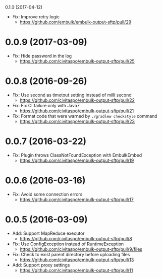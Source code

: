 0.1.0 (2017-04-12)
- Fix: Improve retry logic
  - https://github.com/embulk/embulk-output-sftp/pull/29

0.0.9 (2017-03-09)
==================
- Fix: Hide password in the log
  - https://github.com/civitaspo/embulk-output-sftp/pull/25

0.0.8 (2016-09-26)
==================
- Fix: Use second as timetout setting instead of milli second
  - https://github.com/civitaspo/embulk-output-sftp/pull/22
- Fix: Fix CI failure only with Java7
  - https://github.com/civitaspo/embulk-output-sftp/pull/21
- Fix: Format code that were warned by `./gradlew checkstyle` command
  - https://github.com/civitaspo/embulk-output-sftp/pull/23

0.0.7 (2016-03-22)
==================
- Fix: Plugin throws ClassNotFoundException with EmbulkEmbed
  - https://github.com/civitaspo/embulk-output-sftp/pull/19

0.0.6 (2016-03-16)
==================
- Fix: Avoid some connection errors
  - https://github.com/civitaspo/embulk-output-sftp/pull/17

0.0.5 (2016-03-09)
==================
- Add: Support MapReduce executor
  - https://github.com/civitaspo/embulk-output-sftp/pull/8
- Fix: Use ConfigException instead of RuntimeException
  - https://github.com/civitaspo/embulk-output-sftp/pull/9/files
- Fix: Check to exist parent directory before uploading files
  - https://github.com/civitaspo/embulk-output-sftp/pull/13
- Add: Support proxy settings
  - https://github.com/civitaspo/embulk-output-sftp/pull/11
